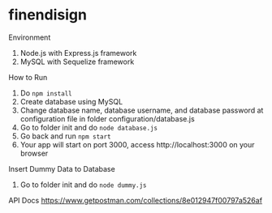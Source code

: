 # finendisign

Environment
1. Node.js with Express.js framework
2. MySQL with Sequelize framework

How to Run
1. Do `npm install`
2. Create database using MySQL
3. Change database name, database username, and database password at configuration file in folder configuration/database.js
4. Go to folder init and do `node database.js`
5. Go back and run `npm start`
6. Your app will start on port 3000, access http://localhost:3000 on your browser

Insert Dummy Data to Database
1. Go to folder init and do `node dummy.js`

API Docs
https://www.getpostman.com/collections/8e012947f00797a526af
